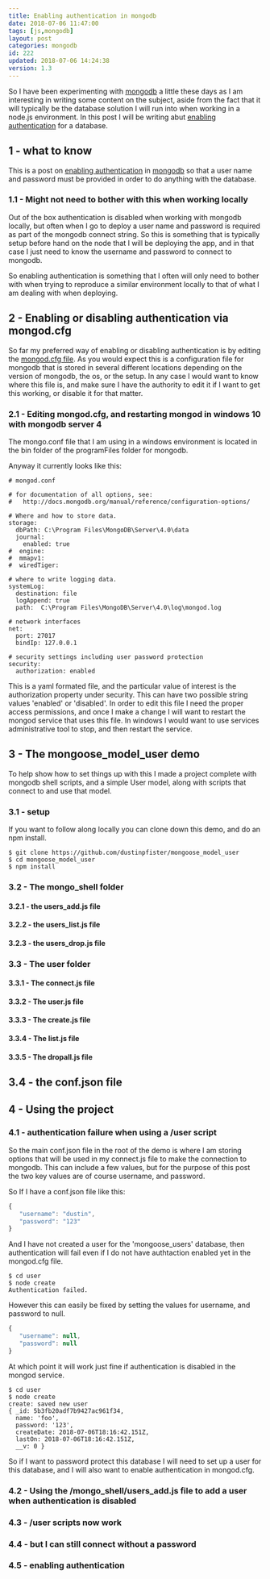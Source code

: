 ```yaml
---
title: Enabling authentication in mongodb
date: 2018-07-06 11:47:00
tags: [js,mongodb]
layout: post
categories: mongodb
id: 222
updated: 2018-07-06 14:24:38
version: 1.3
---
```


So I have been experimenting with [mongodb](https://www.mongodb.com/) a little these days as I am interesting in writing some content on the subject, aside from the fact that it will typically be the database solution I will run into when working in a node.js environment. In this post I will be writing abut [enabling authentication](https://docs.mongodb.com/manual/tutorial/enable-authentication/) for a database.

<!-- more -->

## 1 - what to know

This is a post on [enabling authentication](https://docs.mongodb.com/manual/tutorial/enable-authentication/) in [mongodb](https://www.mongodb.com/) so that a user name and password must be provided in order to do anything with the database.

### 1.1 - Might not need to bother with this when working locally

Out of the box authentication is disabled when working with mongodb locally, but often when I go to deploy a user name and password is required as part of the mongodb connect string. So this is something that is typically setup before hand on the node that I will be deploying the app, and in that case I just need to know the username and password to connect to mongodb.

So enabling authentication is something that I often will only need to bother with when trying to reproduce a similar environment locally to that of what I am dealing with when deploying.

## 2 - Enabling or disabling authentication via mongod.cfg

So far my preferred way of enabling or disabling authentication is by editing the [mongod.cfg file](https://docs.mongodb.com/manual/reference/configuration-options/). As you would expect this is a configuration file for mongodb that is stored in several different locations depending on the version of mongodb, the os, or the setup. In any case I would want to know where this file is, and make sure I have the authority to edit it if I want to get this working, or disable it for that matter.

### 2.1 - Editing mongod.cfg, and restarting mongod in windows 10 with mongodb server 4

The mongo.conf file that I am using in a windows environment is located in the bin folder of the programFiles folder for mongodb.

Anyway it currently looks like this:
```
# mongod.conf

# for documentation of all options, see:
#   http://docs.mongodb.org/manual/reference/configuration-options/

# Where and how to store data.
storage:
  dbPath: C:\Program Files\MongoDB\Server\4.0\data
  journal:
    enabled: true
#  engine:
#  mmapv1:
#  wiredTiger:

# where to write logging data.
systemLog:
  destination: file
  logAppend: true
  path:  C:\Program Files\MongoDB\Server\4.0\log\mongod.log

# network interfaces
net:
  port: 27017
  bindIp: 127.0.0.1

# security settings including user password protection
security:
  authorization: enabled
```

This is a yaml formated file, and the particular value of interest is the authorization property under security. This can have two possible string values 'enabled' or 'disabled'. In order to edit this file I need the proper access permissions, and once I make a change I will want to restart the mongod service that uses this file. In windows I would want to use services administrative tool to stop, and then restart the service.


## 3 - The mongoose_model_user demo

To help show how to set things up with this I made a project complete with mongodb shell scripts, and a simple User model, along with scripts that connect to and use that model.

### 3.1 - setup

If you want to follow along locally you can clone down this demo, and do an npm install.

```
$ git clone https://github.com/dustinpfister/mongoose_model_user
$ cd mongoose_model_user
$ npm install
```

### 3.2 - The mongo_shell folder

#### 3.2.1 - the users_add.js file
#### 3.2.2 - the users_list.js file
#### 3.2.3 - the users_drop.js file

### 3.3 - The user folder

#### 3.3.1 - The connect.js file
#### 3.3.2 - The user.js file
#### 3.3.3 - The create.js file
#### 3.3.4 - The list.js file
#### 3.3.5 - The dropall.js file

## 3.4 - the conf.json file


## 4 - Using the project

### 4.1 - authentication failure when using a /user script

So the main conf.json file in the root of the demo is where I am storing options that will be used in my connect.js file to make the connection to mongodb. This can include a few values, but for the purpose of this post the two key values are of course username, and password.

So If I have a conf.json file like this:
```js
{
   "username": "dustin",
   "password": "123"
}
```

And I have not created a user for the 'mongoose_users' database, then authentication will fail even if I do not have authtaction enabled yet in the mongod.cfg file.

```
$ cd user
$ node create
Authentication failed.
```

However this can easily be fixed by setting the values for username, and password to null.

```js
{
   "username": null,
   "password": null
}
```

At which point it will work just fine if authentication is disabled in the mongod service.

```
$ cd user
$ node create
create: saved new user
{ _id: 5b3fb20adf7b9427ac961f34,
  name: 'foo',
  password: '123',
  createDate: 2018-07-06T18:16:42.151Z,
  lastOn: 2018-07-06T18:16:42.151Z,
  __v: 0 }
```

So if I want to password protect this database I will need to set up a user for this database, and I will also want to enable authentication in mongod.cfg.

### 4.2 - Using the /mongo_shell/users_add.js file to add a user when authentication is disabled

### 4.3 - /user scripts now work

### 4.4 - but I can still connect without a password

### 4.5 - enabling authentication